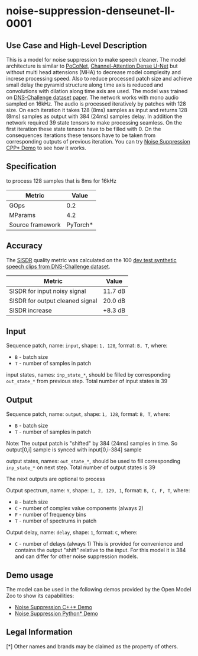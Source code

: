 # noise-suppression-denseunet-ll-0001

## Use Case and High-Level Description

This is a model for noise suppression to make speech cleaner.
The model architecture is similar to [PoCoNet](https://arxiv.org/abs/2008.04470), [Channel-Attention Dense U-Net](https://arxiv.org/abs/2001.11542) but without multi head attensions (MHA) to decrease model complexity and increse processing speed.
Also to reduce processed patch size and achieve small delay the pyramid structure along time axis is reduced and convolutions with dilation along time axis are used.
The model was trained on [DNS-Challenge dataset](https://github.com/microsoft/DNS-Challenge/blob/master/README.md) [paper](https://arxiv.org/abs/2101.01902).
The network works with mono audio sampled on 16kHz.
The audio is processed iteratively by patches with 128 size.
On each iteration it takes 128 (8ms) samples as input and returns 128 (8ms) samples as output with 384 (24ms) samples delay.
In addition the network required 39 state tensors to make processing seamless.
On the first iteration these state tensors have to be filled with 0.
On the consequences iterations these tensors have to be taken from corresponding outputs of previous iteration.
You can try [Noise Suppression CPP\* Demo](../../../demos/noise_suppression_demo/cpp/README.md) to see how it works.

## Specification

to process 128 samples that is 8ms for 16kHz

| Metric            | Value                 |
|-------------------|-----------------------|
| GOps              | 0.2                   |
| MParams           | 4.2                   |
| Source framework  | PyTorch\*             |
## Accuracy

The [SISDR](https://arxiv.org/abs/1811.02508) quality metric was calculated on the 100 [dev test synthetic speech clips from DNS-Challenge dataset](https://github.com/microsoft/DNS-Challenge/tree/icassp2021-final).


| Metric                          | Value         |
|---------------------------------|---------------|
| SISDR for input noisy signal    |    11.7    dB |
| SISDR for output cleaned signal |    20.0    dB |
| SISDR increase                  |    +8.3    dB |


## Input

Sequence patch, name: `input`, shape: `1, 128`, format: `B, T`, where:

 - `B` - batch size
 - `T` - number of samples in patch

input states, names: `inp_state_*`, should be filled by corresponding `out_state_*` from previous step. Total number of input states is 39

## Output

Sequence patch, name: `output`, shape: `1, 128`, format: `B, T`, where:

 - `B` - batch size
 - `T` - number of samples in patch

Note: The output patch is "shifted" by 384 (24ms) samples in time. So output[0,i] sample is synced with input[0,i-384] sample

output states, names: `out_state_*`, should be used to fill corresponding `inp_state_*` on next step. Total number of output states is 39

The next outputs are optional to process

Output spectrum, name: `Y`, shape: `1, 2, 129, 1`, format: `B, C, F, T`, where:
 - `B` - batch size
 - `C` - number of complex value components (always 2)
 - `F` - number of frequency bins
 - `T` - number of spectrums in patch

Output delay, name: `delay`, shape: `1`, format: `C`, where:
 - `C` - number of delays (always 1)
This is provided for convenience and contains the output "shift" relative to the input. For this model it is 384 and can differ for other noise suppression models.

## Demo usage

The model can be used in the following demos provided by the Open Model Zoo to show its capabilities:

* [Noise Suppression C++\* Demo](../../../demos/noise_suppression_demo/cpp/README.md)
* [Noise Suppression Python\* Demo](../../../demos/noise_suppression_demo/python/README.md)

## Legal Information
[*] Other names and brands may be claimed as the property of others.
